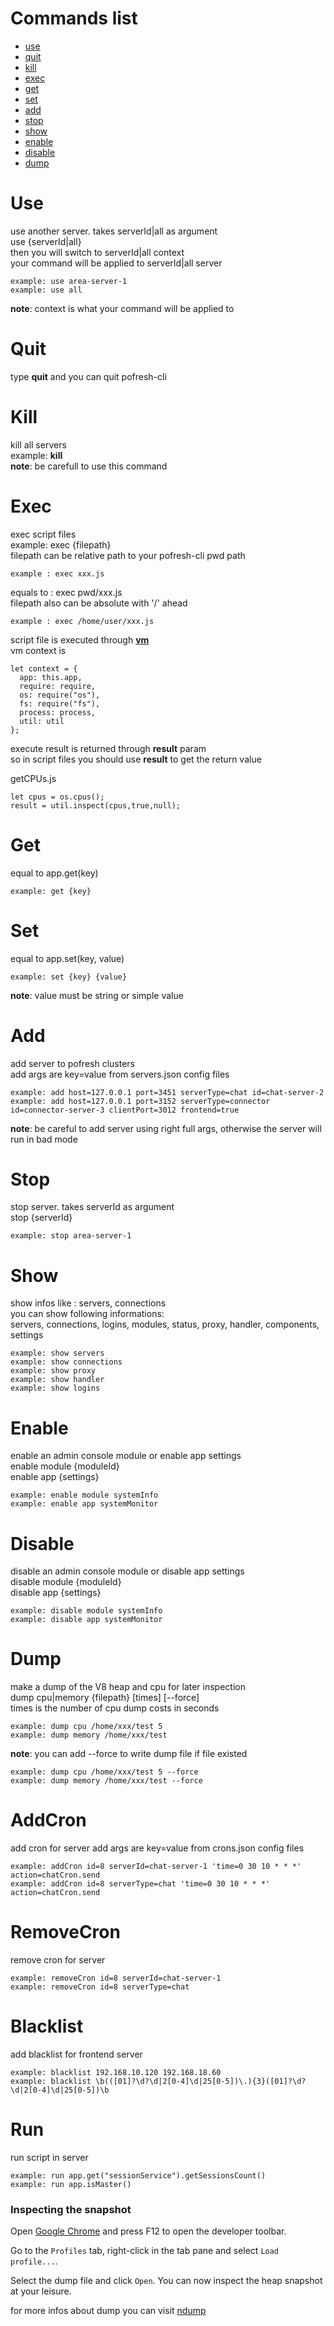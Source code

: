 # Commands list  

- [use](https://github.com/ljhsai/pofresh-cli/wiki/pofresh-cli-man-page#use)  
- [quit](https://github.com/ljhsai/pofresh-cli/wiki/pofresh-cli-man-page#quit)  
- [kill](https://github.com/ljhsai/pofresh-cli/wiki/pofresh-cli-man-page#kill)  
- [exec](https://github.com/ljhsai/pofresh-cli/wiki/pofresh-cli-man-page#exec)  
- [get](https://github.com/ljhsai/pofresh-cli/wiki/pofresh-cli-man-page#get)  
- [set](https://github.com/ljhsai/pofresh-cli/wiki/pofresh-cli-man-page#set)  
- [add](https://github.com/ljhsai/pofresh-cli/wiki/pofresh-cli-man-page#add)  
- [stop](https://github.com/ljhsai/pofresh-cli/wiki/pofresh-cli-man-page#stop)  
- [show](https://github.com/ljhsai/pofresh-cli/wiki/pofresh-cli-man-page#show)  
- [enable](https://github.com/ljhsai/pofresh-cli/wiki/pofresh-cli-man-page#enable)  
- [disable](https://github.com/ljhsai/pofresh-cli/wiki/pofresh-cli-man-page#disable)  
- [dump](https://github.com/ljhsai/pofresh-cli/wiki/pofresh-cli-man-page#dump)  

# Use
use another server. takes serverId|all as argument  
use {serverId|all}  
then you will switch to serverId|all context  
your command will be applied to serverId|all server  
```
example: use area-server-1  
example: use all  
```
**note**: context is what your command will be applied to  

# Quit
type **quit** and you can quit pofresh-cli  

# Kill
kill all servers   
example: **kill**  
**note**: be carefull to use this command  

# Exec
exec script files  
example: exec {filepath}  
filepath can be relative path to your pofresh-cli pwd path  
```
example : exec xxx.js  
```
equals to : exec pwd/xxx.js  
filepath also can be absolute with '/' ahead  
```
example : exec /home/user/xxx.js  
```
script file is executed through [**vm**](http://nodejs.org/api/vm.html)  
vm context is   
```
let context = {
  app: this.app,
  require: require,
  os: require("os"),
  fs: require("fs"),
  process: process,
  util: util
};
```
execute result is returned through **result** param  
so in script files you should use **result** to get the return value  

getCPUs.js
```
let cpus = os.cpus();
result = util.inspect(cpus,true,null);
```

# Get
equal to app.get(key)  
``` 
example: get {key}  
```

# Set
equal to app.set(key, value)  
```
example: set {key} {value}  
```
**note**: value must be string or simple value   

# Add  
add server to pofresh clusters  
add args are key=value from servers.json config files  
```
example: add host=127.0.0.1 port=3451 serverType=chat id=chat-server-2  
example: add host=127.0.0.1 port=3152 serverType=connector id=connector-server-3 clientPort=3012 frontend=true  
```
**note**: be careful to add server using right full args, otherwise the server will run in bad mode     

# Stop
stop server. takes serverId as argument    
stop {serverId}  
```
example: stop area-server-1  
```

# Show  
show infos like : servers, connections  
you can show following informations:  
servers, connections, logins, modules, status, proxy, handler, components, settings  
```
example: show servers  
example: show connections  
example: show proxy  
example: show handler  
example: show logins  
```

# Enable
enable an admin console module or enable app settings  
enable module {moduleId}  
enable app {settings}  
```
example: enable module systemInfo  
example: enable app systemMonitor  
```

# Disable
disable an admin console module or disable app settings  
disable module {moduleId}  
disable app {settings}  
```
example: disable module systemInfo  
example: disable app systemMonitor  
```

# Dump
make a dump of the V8 heap and cpu for later inspection  
dump cpu|memory {filepath} [times] [--force]  
times is the number of cpu dump costs in seconds  
```
example: dump cpu /home/xxx/test 5  
example: dump memory /home/xxx/test  
```
**note**: you can add --force to write dump file if file existed  
```
example: dump cpu /home/xxx/test 5 --force  
example: dump memory /home/xxx/test --force  
```

# AddCron
add cron for server
add args are key=value from crons.json config files  
```
example: addCron id=8 serverId=chat-server-1 'time=0 30 10 * * *' action=chatCron.send
example: addCron id=8 serverType=chat 'time=0 30 10 * * *' action=chatCron.send
```

# RemoveCron
remove cron for server
```
example: removeCron id=8 serverId=chat-server-1
example: removeCron id=8 serverType=chat
```

# Blacklist
add blacklist for frontend server
```
example: blacklist 192.168.10.120 192.168.18.60
example: blacklist \b(([01]?\d?\d|2[0-4]\d|25[0-5])\.){3}([01]?\d?\d|2[0-4]\d|25[0-5])\b
```

# Run
run script in server
```
example: run app.get("sessionService").getSessionsCount()
example: run app.isMaster()
```

### Inspecting the snapshot  

Open [Google Chrome](https://www.google.com/intl/en/chrome/browser/) and press F12 to open the developer toolbar.  

Go to the `Profiles` tab, right-click in the tab pane and select
`Load profile...`.

Select the dump file and click `Open`.  You can now inspect the heap snapshot
at your leisure.

for more infos about dump you can visit [ndump](https://github.com/piaohai/ndump)  